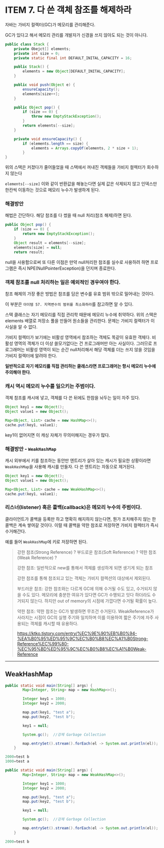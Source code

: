 # ITEM 7. 다 쓴 객체 참조를 해제하라

자바는 가비지 컬렉터(GC)가 메모리를 관리해준다.

GC가 있다고 해서 메모리 관리를 개발자가 신경을 쓰지 않아도 되는 것이 아니다.

```java
public class Stack {
	private Obejct[] elements;
	private int size = 0;
    private static final int DEFAULT_INITAL_CAPACITY = 16;

    public Stack() {
		elements = new Object[DEFAULT_INITAL_CAPACITY];
	}

	public void push(Object e) {
		ensureCapacity();
		elements[size++];
	}

	public Object pop() {
		if (size == 0) {
			throw new EmptyStackException();
		}
		return elements[--size];
	}

	private void ensureCapacity() {
		if (elements.length == size) {
			elements = Arrays.copyOf(elements, 2 * size + 1);
		}
}
```

위의 스택은 커졌다가 줄어들었을 때 스택에서 꺼내진 객체들을 가비지 컬렉터가 회수하지 않는다

`elements[--size]` 이와 같이 반환값을 해놓는다면 실제 값은 삭제되지 않고 인덱스만 한칸씩 이동하는 것으로 메모리 누수가 발생하게 된다.

### 해결방안

해법은 간단하다. 해당 참조를 다 썼을 때 null 처리(참조 해제)하면 된다.
```java
public Object pop() {
	if (size == 0) {
		return new EmptyStackException();
	}
	Object result = elements[--size];
	elements[size] = null;
	return result;
```

null을 사용함으로써 또 다른 이점은 만약 null처리한 참조를 실수로 사용하려 하면 프로그램은 즉시 NPE(NullPointerException)을 던지며 종료한다.

### 객체 참조를 null 처리하는 일은 예외적인 경우여야 한다.

참조 해제의 가장 좋은 방법은 참조를 담은 변수를 유효 범위 밖으로 밀어내는 것이다.

이 부분은 `아이템 57. 지역변수의 범위를 최소화하라`를 참고하면 알 수 있다.

스택 클래스는 자기 메모리를 직접 관리학 때문에 메모리 누수에 취약하다. 위의 스택은  elements 배열로 저장소 풀을 만들어 원소들을 관리한다. 문제는 가비지 컬렉터가 이 사실을 알 수 없다.

가비지 컬렉터가 보기에는 비활성 영역에서 참조하는 객체도 똑같이 유효한 객체다. 비활성 영역의 객체가 더 이상 쓸모가없다는 건 프로그래머만 아는 사실이다. 그러므로 프로그래머는 비활성 영역이 되는 순간 null처리해서 해당 객체를 더는 쓰지 않을 것임을 가비지 컬렉터에 알려야 한다.

**일반적으로 자기 메모리를 직접 관리하는 클래스라면 프로그래머는 항시 메모리 누수에 주의해야 한다.**

### 캐시 역시 메모리 누수를 일으키는 주범이다.

객체 참조를 캐시에 넣고, 객체를 다 쓴 뒤에도 한참을 놔두는 일이 자주 있다.

```java
Object key1 = new Object();
Object value1 = new Object();

Map<Object, List> cache = new HashMap<>();
cache.put(key1, value1);
```

key1이 없어지면 이 캐싱 자체가 무의미해지는 경우가 많다.

### 해결방안 - `WeakHashMap`

캐시 외부에서 키를 참조하는 동안만 엔트리가 살아 있는 캐시가 필요한 상황이라면 `WeakHashMap`을 사용해 캐시를 만들자. 다 쓴 엔트리는 자동으로 제거된다.
```java
Object key1 = new Object();
Object value1 = new Object();

Map<Object, List> cache = new WeakHashMap<>();
cache.put(key1, value1);
```

### 리스너(listener) 혹은 콜백(callback)은 메모리 누수의 주범이다.

클라이언트가 콜백을 등록만 하고 명확히 해지하지 않는다면, 뭔가 조치해주지 않는 한 콜백은 계속 쌓여갈 것이다. 이럴 때 콜백을 약한 참조로 저장하면 가비지 컬렉터가 즉시 수거해간다. 

예를 들어 `WeakHashMap`에 키로 저장하면 된다.

> 강한 참조(Strong Reference) ? 부드로운 참조(Soft Reference) ? 약한 참조(Weak Reference) ?
> 
> 강한 참조: 일반적으로 new를 통해서 객체를 생성하게 되면 생기게 되는 참조
> 
> 강한 참조를 통해 참조되고 있는 객체는 가비지 컬렉션의 대상에서 제외된다.
> 
> 부드러운 참조: 강한 참조와는 다르게 GC에 의해 수거될 수도 있고, 수거되지 않을 수도 있다. 메모리에 충분한 여유가 있다면 GC가 수행되고 잇다 하더라도 수거되지 않는다. 하지만 out of memory의 시점에 가깝다면 수거될 확률이 높다.
>
> 약한 참조: 약한 참조는 GC가 발생하면 무조건 수거된다. WeakReference가 사라지는 시점이 GC의 실행 주기와 일치하며 이를 이용하여 짧은 주기에 자주 사용되는 객체를 캐시할 때 유용하다.
>
> https://ktko.tistory.com/entry/%EC%9E%90%EB%B0%94-%EA%B0%95%ED%95%9C%EC%B0%B8%EC%A1%B0Strong-Reference%EC%99%80-%EC%95%BD%ED%95%9C%EC%B0%B8%EC%A1%B0Weak-Reference
---

## WeakHashMap

```java
public static void main(String[] args) {
        Map<Integer, String> map = new HashMap<>();

        Integer key1 = 1000;
        Integer key2 = 2000;

        map.put(key1, "test a");
        map.put(key2, "test b");

        key1 = null;

        System.gc();  //강제 Garbage Collection

        map.entrySet().stream().forEach(el -> System.out.println(el));
    }
```

```java
2000=test b
1000=test a
```

```java
public static void main(String[] args) {
        Map<Integer, String> map = new WeakHashMap<>();

        Integer key1 = 1000;
        Integer key2 = 2000;

        map.put(key1, "test a");
        map.put(key2, "test b");

        key1 = null;

        System.gc();  //강제 Garbage Collection

        map.entrySet().stream().forEach(el -> System.out.println(el));
    }
```

```java
2000=test b
```